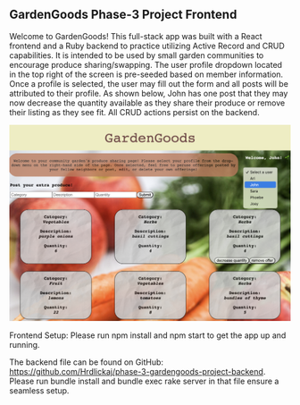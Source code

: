 ## GardenGoods Phase-3 Project Frontend

Welcome to GardenGoods! This full-stack app was built with a React frontend and a Ruby backend to practice utilizing Active Record and CRUD capabilities. It is intended to be used by small garden communities to encourage produce sharing/swapping. The user profile dropdown located in the top right of the screen is pre-seeded based on member information. Once a profile is selected, the user may fill out the form and all posts will be attributed to their profile. As shown below, John has one post that they may now decrease the quantity available as they share their produce or remove their listing as they see fit. All CRUD actions persist on the backend.

![](src/GardenGoods-Frontend-Screenshot.png)

Frontend Setup:
Please run npm install and npm start to get the app up and running.

The backend file can be found on GitHub: https://github.com/Hrdlickaj/phase-3-gardengoods-project-backend.
Please run bundle install and bundle exec rake server in that file ensure a seamless setup.
